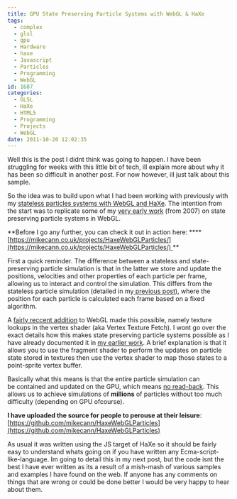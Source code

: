 ```yaml
---
title: GPU State Preserving Particle Systems with WebGL & HaXe
tags:
  - complex
  - glsl
  - gpu
  - Hardware
  - haxe
  - Javascript
  - Particles
  - Programming
  - WebGL
id: 1687
categories:
  - GLSL
  - HaXe
  - HTML5
  - Programming
  - Projects
  - WebGL
date: 2011-10-20 12:02:35
---
```


Well this is the post I didnt think was going to happen. I have been struggling for weeks with this little bit of tech, ill explain more about why it has been so difficult in another post. For now however, ill just talk about this sample.

<!--more-->

So the idea was to build upon what I had been working with previously with my [stateless particles systems with WebGL and HaXe](https://mikecann.co.uk/programming/5000000-chrome-crawlers-why-not-haxe-webgl/). The intention from the start was to replicate some of my [very early work](https://mikecann.co.uk/university-projects/xnagpuparticles-1000000-dynamic-particles/) (from 2007) on state preserving particle systems in WebGL.

**Before I go any further, you can check it out in action here:
****[https://mikecann.co.uk/projects/HaxeWebGLParticles/](https://mikecann.co.uk/projects/HaxeWebGLParticles/) **

First a quick reminder. The difference between a stateless and state-preserving particle simulation is that in the latter we store and update the positions, velocities and other properties of each particle per frame, allowing us to interact and control the simulation. This differs from the stateless particle simulation (detailed in my[ previous post](https://mikecann.co.uk/programming/5000000-chrome-crawlers-why-not-haxe-webgl/)), where the position for each particle is calculated each frame based on a fixed algorithm.

A [fairly reccent addition](https://code.google.com/p/angleproject/issues/detail?id=95) to WebGL made this possible, namely texture lookups in the vertex shader (aka Vertex Texture Fetch). I wont go over the exact details how this makes state preserving particle systems possible as I have already documented it in [my earlier work](https://mikecann.co.uk/university-projects/xnagpuparticles-1000000-dynamic-particles/). A brief explanation is that it allows you to use the fragment shader to perform the updates on particle state stored in textures then use the vertex shader to map those states to a point-sprite vertex buffer.

Basically what this means is that the entire particle simulation can be contained and updated on the GPU, which means [no read-back](https://mikecann.co.uk/programming/5000000-chrome-crawlers-why-not-haxe-webgl/). This allows us to achieve simulations of **millions** of particles without too much difficulty (depending on GPU ofcourse).

**I have uploaded the source for people to perouse at their leisure**:
[https://github.com/mikecann/HaxeWebGLParticles](https://github.com/mikecann/HaxeWebGLParticles)

As usual it was written using the JS target of HaXe so it should be fairly easy to understand whats going on if you have written any Ecma-script-like-language. Im going to detail this in my next post, but the code isnt the best I have ever written as its a result of a mish-mash of various samples and examples I have found on the web. If anyone has any comments on things that are wrong or could be done better I would be very happy to hear about them.